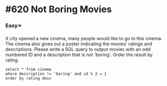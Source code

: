 # \#620 Not Boring Movies

### Easy:star:

 X city opened a new cinema, many people would like to go to this cinema. The cinema also gives out a poster indicating the movies’ ratings and descriptions. Please write a SQL query to output movies with an odd numbered ID and a description that is not 'boring'. Order the result by rating.

```text
select * from cinema
where description != 'boring' and id % 2 = 1
order by rating desc
```

